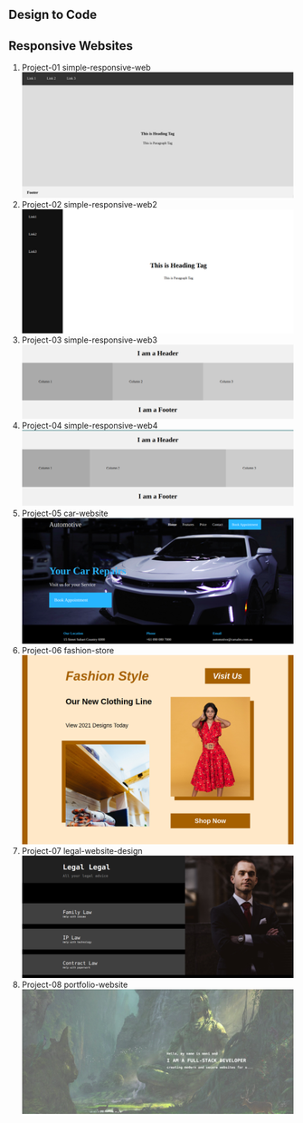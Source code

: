 ## Design to Code
## Responsive Websites

1. Project-01 simple-responsive-web
![simple responsive website](./images/full/01.png)
2. Project-02 simple-responsive-web2
![simple responsive website2](./images/full/02.png)
3. Project-03 simple-responsive-web3
![simple responsive website3](./images/full/03)
4. Project-04 simple-responsive-web4
![simple responsive website4](./images/full/04.png)
5. Project-05 car-website
![car-website](./images/full/05.png)
6. Project-06 fashion-store
![fashion-store](./images/full/06.png)
7. Project-07 legal-website-design
![legal-website-design](./images/full/07.png)
8. Project-08 portfolio-website
![portfolio-website](./images/full/08.png)